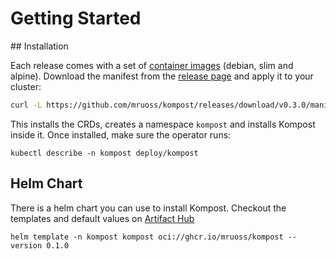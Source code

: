 # Getting Started

## Installation

Each release comes with a set of [container
images](https://github.com/mruoss/kompost/pkgs/container/kompost) (debian, slim
and alpine). Download the manifest from the [release
page](https://github.com/mruoss/kompost/releases/tag/v0.2.3) and apply it to
your cluster:

```bash
curl -L https://github.com/mruoss/kompost/releases/download/v0.3.0/manifest-alpine.yaml | kubectl apply -f -
```

This installs the CRDs, creates a namespace `kompost` and installs Kompost inside it.
Once installed, make sure the operator runs:

```
kubectl describe -n kompost deploy/kompost
```

## Helm Chart

There is a helm chart you can use to install Kompost. Checkout the templates and
default values on [Artifact
Hub](https://artifacthub.io/packages/helm/kompost/kompost)

```
helm template -n kompost kompost oci://ghcr.io/mruoss/kompost --version 0.1.0
```
